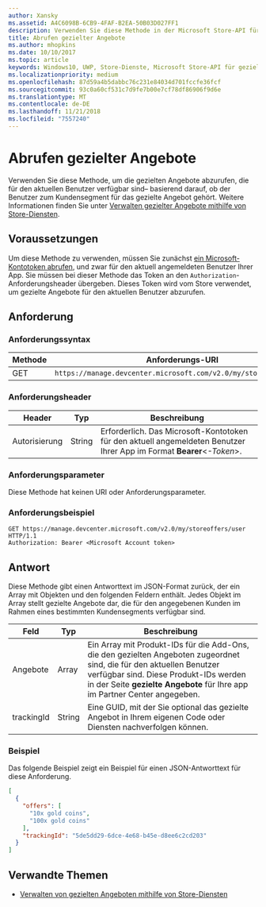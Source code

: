 ```yaml
---
author: Xansky
ms.assetid: A4C6098B-6CB9-4FAF-B2EA-50B03D027FF1
description: Verwenden Sie diese Methode in der Microsoft Store-API für gezielte Angebote, um die gezielten Angebote abzurufen, die für den aktuellen Benutzer im Zusammenhang mit der aktuellen App verfügbar sind.
title: Abrufen gezielter Angebote
ms.author: mhopkins
ms.date: 10/10/2017
ms.topic: article
keywords: Windows10, UWP, Store-Dienste, Microsoft Store-API für gezielte Angebote, gezielte Angebote abrufen
ms.localizationpriority: medium
ms.openlocfilehash: 87d59a4b5dabbc76c231e84034d701fccfe36fcf
ms.sourcegitcommit: 93c0a60cf531c7d9fe7b00e7cf78df86906f9d6e
ms.translationtype: MT
ms.contentlocale: de-DE
ms.lasthandoff: 11/21/2018
ms.locfileid: "7557240"
---
```

# <a name="get-targeted-offers"></a>Abrufen gezielter Angebote

Verwenden Sie diese Methode, um die gezielten Angebote abzurufen, die für den aktuellen Benutzer verfügbar sind– basierend darauf, ob der Benutzer zum Kundensegment für das gezielte Angebot gehört. Weitere Informationen finden Sie unter [Verwalten gezielter Angebote mithilfe von Store-Diensten](manage-targeted-offers-using-windows-store-services.md).

## <a name="prerequisites"></a>Voraussetzungen

Um diese Methode zu verwenden, müssen Sie zunächst [ein Microsoft-Kontotoken abrufen](manage-targeted-offers-using-windows-store-services.md#obtain-a-microsoft-account-token), und zwar für den aktuell angemeldeten Benutzer Ihrer App. Sie müssen bei dieser Methode das Token an den ```Authorization```-Anforderungsheader übergeben. Dieses Token wird vom Store verwendet, um gezielte Angebote für den aktuellen Benutzer abzurufen.

## <a name="request"></a>Anforderung


### <a name="request-syntax"></a>Anforderungssyntax

| Methode | Anforderungs-URI                                                                |
|--------|----------------------------------------------------------------------------|
| GET    | ```https://manage.devcenter.microsoft.com/v2.0/my/storeoffers/user``` |


### <a name="request-header"></a>Anforderungsheader

| Header        | Typ   | Beschreibung  |
|---------------|--------|--------------|
| Autorisierung | String | Erforderlich. Das Microsoft-Kontotoken für den aktuell angemeldeten Benutzer Ihrer App im Format **Bearer**&lt;*-Token*&gt;. |


### <a name="request-parameters"></a>Anforderungsparameter

Diese Methode hat keinen URI oder Anforderungsparameter.

### <a name="request-example"></a>Anforderungsbeispiel

```syntax
GET https://manage.devcenter.microsoft.com/v2.0/my/storeoffers/user HTTP/1.1
Authorization: Bearer <Microsoft Account token>
```

## <a name="response"></a>Antwort

Diese Methode gibt einen Antworttext im JSON-Format zurück, der ein Array mit Objekten und den folgenden Feldern enthält. Jedes Objekt im Array stellt gezielte Angebote dar, die für den angegebenen Kunden im Rahmen eines bestimmten Kundensegments verfügbar sind.

| Feld      | Typ   | Beschreibung         |
|------------|--------|------------------|
| Angebote      | Array  | Ein Array mit Produkt-IDs für die Add-Ons, die den gezielten Angeboten zugeordnet sind, die für den aktuellen Benutzer verfügbar sind. Diese Produkt-IDs werden in der Seite **gezielte Angebote** für Ihre app im Partner Center angegeben.            |
| trackingId  | String | Eine GUID, mit der Sie optional das gezielte Angebot in Ihrem eigenen Code oder Diensten nachverfolgen können. |


### <a name="example"></a>Beispiel

Das folgende Beispiel zeigt ein Beispiel für einen JSON-Antworttext für diese Anforderung.

```json
[
  {
    "offers": [
      "10x gold coins",
      "100x gold coins"
    ],
    "trackingId": "5de5dd29-6dce-4e68-b45e-d8ee6c2cd203"
  }
]
```

## <a name="related-topics"></a>Verwandte Themen

* [Verwalten von gezielten Angeboten mithilfe von Store-Diensten](manage-targeted-offers-using-windows-store-services.md)

 

 
